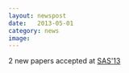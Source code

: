 ```yaml
---
layout: newspost
date:   2013-05-01
category: news
image: 
---
```


2 new papers accepted at [SAS'13](http://research.microsoft.com/en-us/events/sas2013)